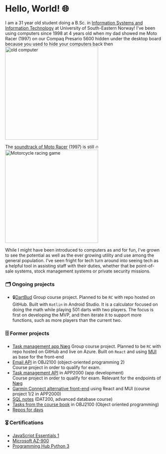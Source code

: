 # Hello, World! 🌐

I am a 31 year old student doing a B.Sc. in [Information Systems and Information Technology](https://www.usn.no/studier/bachelor-i-it-og-informasjonssystemer/) at University of South-Eastern Norway! I've been using computers since 1998 at 4 years old when my dad showed me Moto Racer (1997) on our Compaq Presario 5600 hidden under the desktop board because you used to hide your computers back then  
<img src="https://live.staticflickr.com/2082/2065753043_7b16b67929_z.jpg" alt="old computer" width="300"/>  

The [soundtrack of Moto Racer](https://www.youtube.com/watch?v=OXvS28XM8NI&list=PL_BhbJAAueZRAXlV7sdOm2oOH1XHjNRvE) (1997) is still 🔥  
<img src="https://archive.org/download/MOTORACE/motorace.jpg" alt="Motorcycle racing game" width="300"/>

While I might have been introduced to computers as and for fun, I've grown to see the potential as well as the ever growing utility and use among the general population. I've seen fright for tech turn around into seeing tech as a helpful tool in assisting staff with their duties, whether that be point-of-sale systems, stock management systems or private security missions. 

### 🗂️ Ongoing projects
- 🔒[DartBud](https://github.com/JonasELH/DartBud)
      Group course project. Planned to be `RC` with repo hosted on GitHub. Built with `Kotlin` in Android Studio. It is a calculator focused on doing the math while playing 501 darts with two players. The focus is first on developing the MVP, and then iterate it to support more functions, such as more players than the current two.




### 🗄️ Former projects
- [Task management app Næg](https://github.com/Scandiking/N-g)
      Group course project. Planned to be `RC` with repo hosted on GitHub and live on Azure. Built on `React` and using [MUI](https://mui.com/) as base for the front-end
- [Email API](https://github.com/Scandiking/emailAPIserver) in OBJ2100 (object-oriented programming 2)  
      Course project in order to qualify for exam.
- [Task management API](https://github.com/Scandiking/taskmanager) in APP2000 (app development)  
      Course project in order to qualify for exam. Relevant for the endpoints of [Næg](https://github.com/Scandiking/N-g)
- [Garmin Connect alternative front-end](https://github.com/Scandiking/GarminConnectMaterialDesignReactFrontend) using React and MUI (course project 1/2 in APP2000)
- [SQL notes](https://github.com/Scandiking/DAT2K_tutorials) (DAT200, advanced database course)
- [Tasks from the course book](https://github.com/Scandiking/Liang-Chapter-9) in OBJ2100 (Object oriented programming)
- [Repos for days](https://github.com/Scandiking?tab=repositories)

  
### 🎖️ Certifications

- [JavaScript Essentials 1](JavaScriptEssentials1Update20250224-28-t9r9h2.pdf)
- [Microsoft AZ-900](USN-AZ900-2025-003.pdf)
- [Programming Hub Python 3](certificate_1707419695401.pdf)

### 
